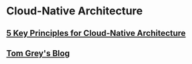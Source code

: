 # Cloud-Native Architecture

## [5 Key Principles for Cloud-Native Architecture](https://www.youtube.com/watch?v=pgzUqkC6QZM)
## [Tom Grey's Blog](https://cloud.google.com/blog/products/application-development/5-principles-for-cloud-native-architecture-what-it-is-and-how-to-master-it)

